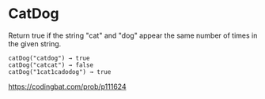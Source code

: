 # CatDog


Return true if the string "cat" and "dog" appear the same number of times in the given string.
```
catDog("catdog") → true
catDog("catcat") → false
catDog("1cat1cadodog") → true
```
https://codingbat.com/prob/p111624
